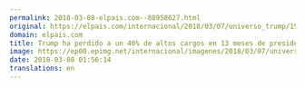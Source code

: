 ```yaml
---
permalink: 2018-03-08-elpais.com--88958627.html
original: https://elpais.com/internacional/2018/03/07/universo_trump/1520461844_732937.html#?ref=rss&format=simple&link=link
domain: elpais.com
title: Trump ha perdido a un 40% de altos cargos en 13 meses de presidencia
image: https://ep00.epimg.net/internacional/imagenes/2018/03/07/universo_trump/1520461844_732937_1520462334_rrss_normal.jpg
date: 2018-03-08 01:56:14
translations: en
---
```


